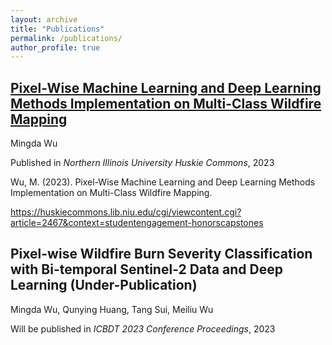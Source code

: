 ```yaml
---
layout: archive
title: "Publications"
permalink: /publications/
author_profile: true
---
```


## [**Pixel-Wise Machine Learning and Deep Learning Methods Implementation on Multi-Class Wildfire Mapping**](https://huskiecommons.lib.niu.edu/studentengagement-honorscapstones/1464/)

Mingda Wu

Published in *Northern Illinois University Huskie Commons*, 2023

Wu, M. (2023). Pixel-Wise Machine Learning and Deep Learning Methods Implementation on Multi-Class Wildfire Mapping.

https://huskiecommons.lib.niu.edu/cgi/viewcontent.cgi?article=2467&context=studentengagement-honorscapstones

## **Pixel-wise Wildfire Burn Severity Classification with Bi-temporal Sentinel-2 Data and Deep Learning** (Under-Publication)

Mingda Wu, Qunying Huang, Tang Sui, Meiliu Wu

Will be published in *ICBDT 2023 Conference Proceedings*, 2023

